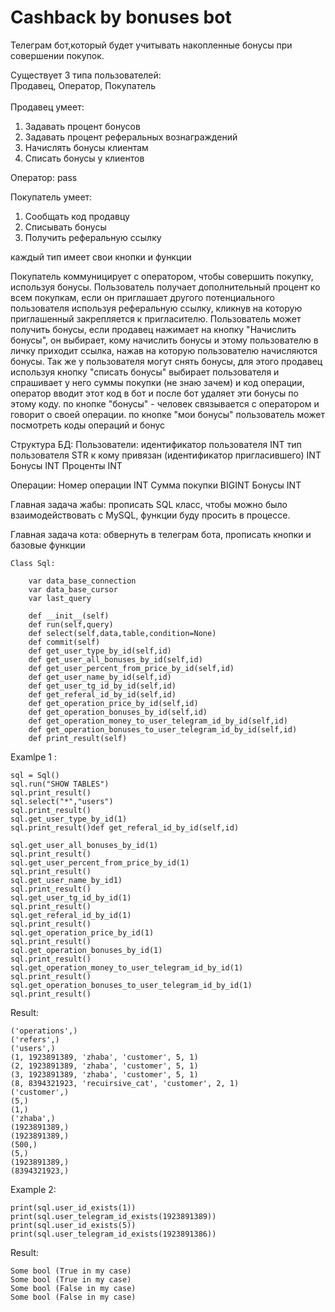 # Cashback by bonuses bot

Телеграм бот,который будет учитывать накопленные бонусы при совершении покупок. 

Существует 3 типа пользователей:<br>
Продавец, Оператор, Покупатель<br>
<br>
Продавец умеет:<br> 
  1. Задавать процент бонусов 
  2. Задавать процент реферальных вознаграждений
  3. Начислять бонусы клиентам
  4. Списать бонусы у клиентов

Оператор:
  pass

Покупатель умеет:
  1. Сообщать код продавцу
  2. Списывать бонусы
  3. Получить реферальную ссылку

каждый тип имеет свои кнопки и функции

Покупатель коммуницирует с оператором, чтобы совершить покупку, 
используя бонусы. Пользователь получает дополнительный процент 
ко всем покупкам, если он приглашает другого потенциального 
пользователя используя реферальную ссылку, 
кликнув на которую приглашенный закрепляется к пригласителю.
Пользователь может получить бонусы, если продавец нажимает на кнопку 
"Начислить бонусы", он выбирает, кому начислить бонусы и этому 
пользователю в личку приходит ссылка, нажав на которую пользователю 
начисляются бонусы. Так же у пользователя могут снять бонусы, 
для этого продавец используя кнопку "списать бонусы" выбирает 
пользователя и спрашивает у него суммы покупки (не знаю зачем) и 
код операции, оператор вводит этот код в бот и после бот удаляет 
эти бонусы по этому коду. по кнопке "бонусы" - человек связывается
с оператором и говорит о своей операции. по кнопке "мои бонусы" 
пользователь может посмотреть коды операций и бонус


Структура БД:
Пользователи:
 идентификатор пользователя INT
 тип пользователя STR
 к кому привязан (идентификатор пригласившего) INT
 Бонусы INT
 Проценты INT

Операции:
 Номер операции INT
 Сумма покупки BIGINT
 Бонусы INT

Главная задача жабы: прописать SQL класс, чтобы можно было взаимодействовать с MySQL, функции буду просить в процессе.

Главная задача кота: обвернуть в телеграм бота, прописать кнопки и базовые функции
```
Class Sql:

    var data_base_connection
    var data_base_cursor
    var last_query

    def __init__(self)
    def run(self,query)
    def select(self,data,table,condition=None)
    def commit(self)
    def get_user_type_by_id(self,id)
    def get_user_all_bonuses_by_id(self,id)
    def get_user_percent_from_price_by_id(self,id)
    def get_user_name_by_id(self,id)
    def get_user_tg_id_by_id(self,id)
    def get_referal_id_by_id(self,id)
    def get_operation_price_by_id(self,id)
    def get_operation_bonuses_by_id(self,id)
    def get_operation_money_to_user_telegram_id_by_id(self,id)
    def get_operation_bonuses_to_user_telegram_id_by_id(self,id)
    def print_result(self)
```

Examlpe 1 :

```
sql = Sql()
sql.run("SHOW TABLES")
sql.print_result()
sql.select("*","users")
sql.print_result()
sql.get_user_type_by_id(1)
sql.print_result()def get_referal_id_by_id(self,id)

sql.get_user_all_bonuses_by_id(1)
sql.print_result()
sql.get_user_percent_from_price_by_id(1)
sql.print_result()
sql.get_user_name_by_id1)
sql.print_result()
sql.get_user_tg_id_by_id(1)
sql.print_result()
sql.get_referal_id_by_id(1)
sql.print_result()
sql.get_operation_price_by_id(1)
sql.print_result()
sql.get_operation_bonuses_by_id(1)
sql.print_result()
sql.get_operation_money_to_user_telegram_id_by_id(1)
sql.print_result()
sql.get_operation_bonuses_to_user_telegram_id_by_id(1)
sql.print_result()
```

Result:
```
('operations',)
('refers',)
('users',)
(1, 1923891389, 'zhaba', 'customer', 5, 1)
(2, 1923891389, 'zhaba', 'customer', 5, 1)
(3, 1923891389, 'zhaba', 'customer', 5, 1)
(8, 8394321923, 'recuirsive_cat', 'customer', 2, 1)
('customer',)
(5,)
(1,)
('zhaba',)
(1923891389,)
(1923891389,)
(500,)
(5,)
(1923891389,)
(8394321923,)
```

Example 2:
```
print(sql.user_id_exists(1))
print(sql.user_telegram_id_exists(1923891389))
print(sql.user_id_exists(5))
print(sql.user_telegram_id_exists(1923891386))
```
Result:
```
Some bool (True in my case)
Some bool (True in my case)
Some bool (False in my case)
Some bool (False in my case)
```
